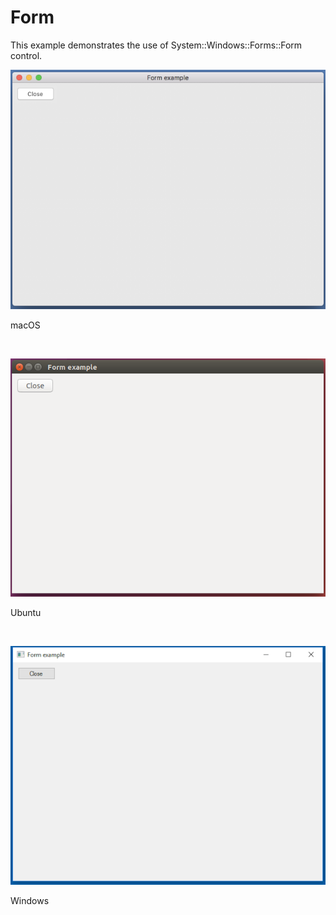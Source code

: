 # Form
This example demonstrates the use of System::Windows::Forms::Form control.
<BR>

![GitHub Logo](../../../Documentations/Images/Examples/Forms/FormM.png)
<p align="left">macOS</p>
<BR>

![GitHub Logo](../../../Documentations/Images/Examples/Forms/FormU.png)
<p align="left">Ubuntu</p>
<BR>

![GitHub Logo](../../../Documentations/Images/Examples/Forms/FormW.png)
<p align="left">Windows</p>
<BR>
